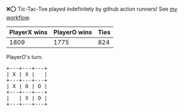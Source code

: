 :x::o: Tic-Tac-Toe played indefinitely by github action runners! See [my workflow](.github/workflows/play.yaml).

|PlayerX wins|PlayerO wins|Ties|
|-|-|-|
|1809|1775|824|

PlayerO's turn.

<pre>
+---+---+---+
| X | X |   |
+---+---+---+
| X | O | O |
+---+---+---+
|   | X | O |
+---+---+---+
</pre>